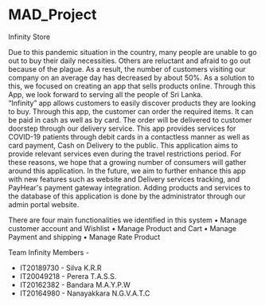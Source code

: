 # MAD_Project

Infinity Store

Due to this pandemic situation in the country, many people are unable to go out to buy their daily necessities. Others are reluctant and afraid to go out because of the plague. As a result, the number of customers visiting our company on an average day has decreased by about 50%. As a solution to this, we focused on creating an app that sells products online. Through this App, we look forward to serving all the people of Sri Lanka.  
“Infinity” app allows customers to easily discover products they are looking to buy. Through this app, the customer can order the required items. It can be paid in cash as well as by card. The order will be delivered to customer doorstep through our delivery service. This app provides services for COVID-19 patients through debit cards in a contactless manner as well as card payment, Cash on Delivery to the public. 
This application aims to provide relevant services even during the travel restrictions period. For these reasons, we hope that a growing number of consumers will gather around this application. In the future, we aim to further enhance this app with new features such as website and Delivery services tracking, and PayHear's payment gateway integration. Adding products and services to the database of this application is done by the administrator through our admin portal website.
  
There are four main functionalities we identified in this system
•	Manage customer account and Wishlist
•	Manage Product and Cart
•	Manage Payment and shipping
•	Manage Rate Product

Team Infinity Members -

* IT20189730 - Silva K.R.R
* IT20049218 - Perera T.A.S.S.
* IT20162382 - Bandara M.A.Y.P.W
* IT20164980 - Nanayakkara N.G.V.A.T.C




